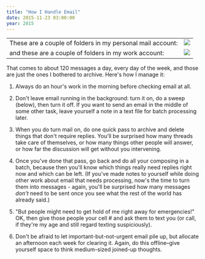 ```yaml
---
title: "How I Handle Email"
date: 2015-11-23 03:00:00
year: 2015
---
```

<table class="centered">
  <tr>
    <td valign="top">These are a couple of folders in my personal mail account:</td>
    <td valign="top"><img src="{{'/files/2015/11/personal-inbox.png' | relative_url}}" class="centered"></td>
  </tr>
  <tr>
    <td valign="top">and these are a couple of folders in my work account:</td>
    <td valign="top"><img src="{{'/files/2015/11/work-inbox.png' | relative_url}}" class="centered"></td>
  </tr>
</table>
<p>
  That comes to about 120 messages a day,
  every day of the week,
  and those are just the ones I bothered to archive.
  Here's how I manage it:
</p>
<ol>
  <li>
    <p>
      Always do an hour's work in the morning before checking email at
      all.
    </p>
  </li>
  <li>
    <p>
      Don't leave email running in the background: turn it on, do a
      sweep (below), then turn it off.  If you want to send an email
      in the middle of some other task, leave yourself a note in a
      text file for batch processing later.
    </p>
  </li>
  <li>
    <p>
      When you do turn mail on, do one quick pass to archive and
      delete things that don't require replies.  You'll be surprised
      how many threads take care of themselves, or how many things
      other people will answer, or how far the discussion will get
      without you intervening.
    </p>
  </li>
  <li>
    <p>
      Once you've done that pass, go back and do all your composing in
      a batch, because then you'll know which things really need
      replies right now and which can be left.  (If you've made notes
      to yourself while doing other work about email that needs
      processing, now's the time to turn them into messages - again,
      you'll be surprised how many messages <em>don't</em> need to be
      sent once you see what the rest of the world has already said.)
    </p>
  </li>
  <li>
    <p>
      "But people might need to get hold of me right away for
      emergencies!" OK, then give those people your cell # and ask
      them to text you (or call, if they're my age and still regard
      texting suspiciously).
    </p>
  </li>
  <li>
    <p>
      Don't be afraid to let important-but-not-urgent email pile up,
      but allocate an afternoon each week for clearing it.  Again, do
      this offline–give yourself space to think medium-sized
      joined-up thoughts.
    </p>
  </li>
</ol>
